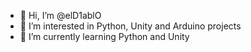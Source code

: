 - 👋 Hi, I’m @elD1ablO
- 👀 I’m interested in Python, Unity and Arduino projects
- 🌱 I’m currently learning Python and Unity

<!---
elD1ablO/elD1ablO is a ✨ special ✨ repository because its `README.md` (this file) appears on your GitHub profile.
You can click the Preview link to take a look at your changes.
--->

